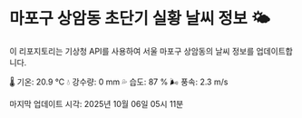 
# 마포구 상암동 초단기 실황 날씨 정보 🌤️

이 리포지토리는 기상청 API를 사용하여 서울 마포구 상암동의 날씨 정보를 업데이트합니다. 

🌡️ 기온: 20.9 ℃
💧 강수량: 0 mm
💦 습도: 87 %
🌬️ 풍속: 2.3 m/s

마지막 업데이트 시각: 2025년 10월 06일 05시 11분    
